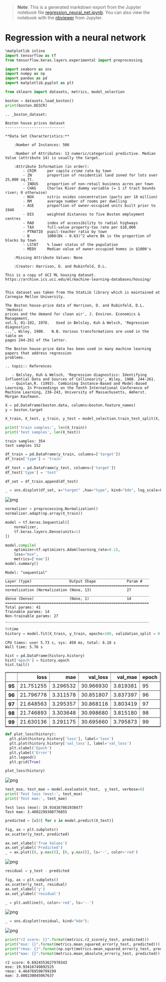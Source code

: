 >**Note**: This is a generated markdown export from the Jupyter notebook file [regression_neural_net.ipynb](regression_neural_net.ipynb).
>You can also view the notebook with the [nbviewer](https://nbviewer.jupyter.org/github/rueedlinger/machine-learning-snippets/blob/master/notebooks/supervised/neural_net/regression_neural_net.ipynb) from Jupyter. 

# Regression with a neural network


```python
%matplotlib inline
import tensorflow as tf
from tensorflow.keras.layers.experimental import preprocessing

import seaborn as sns
import numpy as np
import pandas as pd
import matplotlib.pyplot as plt

from sklearn import datasets, metrics, model_selection

```


```python
boston = datasets.load_boston()
print(boston.DESCR)
```

    .. _boston_dataset:
    
    Boston house prices dataset
    ---------------------------
    
    **Data Set Characteristics:**  
    
        :Number of Instances: 506 
    
        :Number of Attributes: 13 numeric/categorical predictive. Median Value (attribute 14) is usually the target.
    
        :Attribute Information (in order):
            - CRIM     per capita crime rate by town
            - ZN       proportion of residential land zoned for lots over 25,000 sq.ft.
            - INDUS    proportion of non-retail business acres per town
            - CHAS     Charles River dummy variable (= 1 if tract bounds river; 0 otherwise)
            - NOX      nitric oxides concentration (parts per 10 million)
            - RM       average number of rooms per dwelling
            - AGE      proportion of owner-occupied units built prior to 1940
            - DIS      weighted distances to five Boston employment centres
            - RAD      index of accessibility to radial highways
            - TAX      full-value property-tax rate per $10,000
            - PTRATIO  pupil-teacher ratio by town
            - B        1000(Bk - 0.63)^2 where Bk is the proportion of blacks by town
            - LSTAT    % lower status of the population
            - MEDV     Median value of owner-occupied homes in $1000's
    
        :Missing Attribute Values: None
    
        :Creator: Harrison, D. and Rubinfeld, D.L.
    
    This is a copy of UCI ML housing dataset.
    https://archive.ics.uci.edu/ml/machine-learning-databases/housing/
    
    
    This dataset was taken from the StatLib library which is maintained at Carnegie Mellon University.
    
    The Boston house-price data of Harrison, D. and Rubinfeld, D.L. 'Hedonic
    prices and the demand for clean air', J. Environ. Economics & Management,
    vol.5, 81-102, 1978.   Used in Belsley, Kuh & Welsch, 'Regression diagnostics
    ...', Wiley, 1980.   N.B. Various transformations are used in the table on
    pages 244-261 of the latter.
    
    The Boston house-price data has been used in many machine learning papers that address regression
    problems.   
         
    .. topic:: References
    
       - Belsley, Kuh & Welsch, 'Regression diagnostics: Identifying Influential Data and Sources of Collinearity', Wiley, 1980. 244-261.
       - Quinlan,R. (1993). Combining Instance-Based and Model-Based Learning. In Proceedings on the Tenth International Conference of Machine Learning, 236-243, University of Massachusetts, Amherst. Morgan Kaufmann.
    



```python
X = pd.DataFrame(boston.data, columns=boston.feature_names)
y = boston.target
```


```python
X_train, X_test, y_train, y_test = model_selection.train_test_split(X, y, train_size=0.7)

print('train samples:', len(X_train))
print('test samples', len(X_test))
```

    train samples: 354
    test samples 152



```python
df_train = pd.DataFrame(y_train, columns=['target'])
df_train['type'] = 'train'

df_test = pd.DataFrame(y_test, columns=['target'])
df_test['type'] = 'test'

df_set = df_train.append(df_test)

_ = sns.displot(df_set, x="target" ,hue="type", kind="kde", log_scale=False)
```


    
![png](regression_neural_net_files/regression_neural_net_5_0.png)
    



```python
normalizer = preprocessing.Normalization()
normalizer.adapt(np.array(X_train))

model = tf.keras.Sequential([
    normalizer,
    tf.keras.layers.Dense(units=1)
])

model.compile(
    optimizer=tf.optimizers.Adam(learning_rate=0.1),
    loss="mse", 
    metrics=['mae'])
model.summary()
```

    Model: "sequential"
    _________________________________________________________________
    Layer (type)                 Output Shape              Param #   
    =================================================================
    normalization (Normalization (None, 13)                27        
    _________________________________________________________________
    dense (Dense)                (None, 1)                 14        
    =================================================================
    Total params: 41
    Trainable params: 14
    Non-trainable params: 27
    _________________________________________________________________



```python
%%time
history = model.fit(X_train, y_train, epochs=100, validation_split = 0.2, verbose=0)
```

    CPU times: user 5.73 s, sys: 450 ms, total: 6.18 s
    Wall time: 5.76 s



```python
hist = pd.DataFrame(history.history)
hist['epoch'] = history.epoch
hist.tail()
```




<div>
<table border="1" class="dataframe">
  <thead>
    <tr style="text-align: right;">
      <th></th>
      <th>loss</th>
      <th>mae</th>
      <th>val_loss</th>
      <th>val_mae</th>
      <th>epoch</th>
    </tr>
  </thead>
  <tbody>
    <tr>
      <th>95</th>
      <td>21.751255</td>
      <td>3.296532</td>
      <td>30.966930</td>
      <td>3.819381</td>
      <td>95</td>
    </tr>
    <tr>
      <th>96</th>
      <td>21.796778</td>
      <td>3.311578</td>
      <td>30.851807</td>
      <td>3.837397</td>
      <td>96</td>
    </tr>
    <tr>
      <th>97</th>
      <td>21.648563</td>
      <td>3.295357</td>
      <td>30.868116</td>
      <td>3.803419</td>
      <td>97</td>
    </tr>
    <tr>
      <th>98</th>
      <td>21.746893</td>
      <td>3.303648</td>
      <td>30.998680</td>
      <td>3.815180</td>
      <td>98</td>
    </tr>
    <tr>
      <th>99</th>
      <td>21.630136</td>
      <td>3.291175</td>
      <td>30.695660</td>
      <td>3.795873</td>
      <td>99</td>
    </tr>
  </tbody>
</table>
</div>




```python
def plot_loss(history):
  plt.plot(history.history['loss'], label='loss')
  plt.plot(history.history['val_loss'], label='val_loss')
  plt.xlabel('Epoch')
  plt.ylabel('Error')
  plt.legend()
  plt.grid(True)

plot_loss(history)

```


    
![png](regression_neural_net_files/regression_neural_net_9_0.png)
    



```python
test_mse, test_mae = model.evaluate(X_test,  y_test, verbose=0)
print('Test loss (mse):', test_mse)
print('Test mae:', test_mae)
```

    Test loss (mse): 19.934167861938477
    Test mae: 3.4002299308776855



```python
predicted = [x[0] for x in model.predict(X_test)]

fig, ax = plt.subplots()
ax.scatter(y_test, predicted)

ax.set_xlabel('True Values')
ax.set_ylabel('Predicted')
_ = ax.plot([0, y.max()], [0, y.max()], ls='-', color='red')
```


    
![png](regression_neural_net_files/regression_neural_net_11_0.png)
    



```python
residual = y_test - predicted

fig, ax = plt.subplots()
ax.scatter(y_test, residual)
ax.set_xlabel('y')
ax.set_ylabel('residual')

_ = plt.axhline(0, color='red', ls='--')
```


    
![png](regression_neural_net_files/regression_neural_net_12_0.png)
    



```python
_ = sns.displot(residual, kind="kde");
```


    
![png](regression_neural_net_files/regression_neural_net_13_0.png)
    



```python
print("r2 score: {}".format(metrics.r2_score(y_test, predicted)))
print("mse: {}".format(metrics.mean_squared_error(y_test, predicted)))
print("rmse: {}".format(np.sqrt(metrics.mean_squared_error(y_test, predicted))))
print("mae: {}".format(metrics.mean_absolute_error(y_test, predicted)))
```

    r2 score: 0.6924553627970343
    mse: 19.93416749892525
    rmse: 4.464769590799199
    mae: 3.400230045067637

